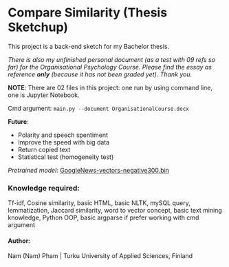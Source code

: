 # Compare Similarity (Thesis Sketchup) 
This project is a back-end sketch for my Bachelor thesis. 

*There is also my unfinished personal document (as a test with 09 refs so far) for the Organisational Psychology Course. Please find the essay as reference **only** (because it has not been graded yet). Thank you.* 

**NOTE**: There are 02 files in this project: one run by using command line, one is Jupyter Notebook. 

Cmd argument: ```main.py --document OrganisationalCourse.docx```


**Future**:
* Polarity and speech spentiment
* Improve the speed with big data
* Return copied text
* Statistical test (homogeneity test)

*Pretrained model*: [GoogleNews-vectors-negative300.bin](https://code.google.com/archive/p/word2vec/)


### Knowledge required: 
Tf-idf, Cosine similarity, basic HTML, basic NLTK, mySQL query, lemmatization, Jaccard similarity, word to vector concept, basic text mining knowledge, Python OOP, basic argparse if prefer working with cmd argument

#### Author:
Nam (Nam) Pham |
Turku University of Applied Sciences, Finland


